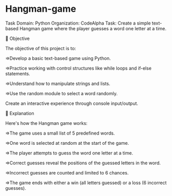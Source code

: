 # Hangman-game
Task Domain: Python
Organization: CodeAlpha
Task: Create a simple text-based Hangman game where the player guesses a word one letter at a time.

🎯 Objective

The objective of this project is to:

=>Develop a basic text-based game using Python.

=>Practice working with control structures like while loops and if-else statements.

=>Understand how to manipulate strings and lists.

=>Use the random module to select a word randomly.

Create an interactive experience through console input/output.

📖 Explanation

Here's how the Hangman game works:

=>The game uses a small list of 5 predefined words.

=>One word is selected at random at the start of the game.

=>The player attempts to guess the word one letter at a time.

=>Correct guesses reveal the positions of the guessed letters in the word.

=>Incorrect guesses are counted and limited to 6 chances.

=>The game ends with either a win (all letters guessed) or a loss (6 incorrect guesses).
